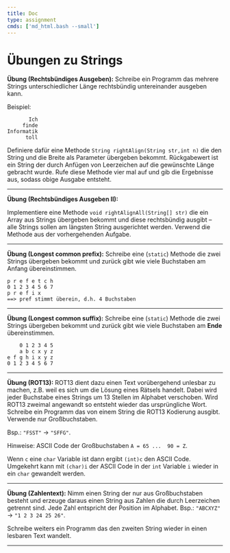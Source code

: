 ```yaml
---
title: Doc
type: assignment
cmds: ['md_html.bash --small']
---
```


# Übungen zu Strings



**Übung (Rechtsbündiges Ausgeben):**
Schreibe ein Programm das mehrere Strings unterschiedlicher Länge rechtsbündig untereinander ausgeben kann.

Beispiel:

```
       Ich
     finde
Informatik
      toll
```

Definiere dafür eine Methode `String rightAlign(String str,int n)` die den String und die Breite als Parameter übergeben bekommt. Rückgabewert ist ein String der durch Anfügen von Leerzeichen auf die gewünschte Länge gebracht wurde. Rufe diese Methode vier mal auf und gib die Ergebnisse aus, sodass obige Ausgabe entsteht.



---

**Übung (Rechtsbündiges Ausgeben II):**

Implementiere eine Methode `void rightAlignAll(String[] str)` die ein Array aus Strings übergeben bekommt und diese rechtsbündig ausgibt – alle Strings sollen am längsten String ausgerichtet werden. Verwend die Methode aus der vorhergehenden Aufgabe.



---

**Übung (Longest common prefix):**
Schreibe eine (`static`) Methode die zwei Strings übergeben bekommt und zurück gibt wie viele Buchstaben am Anfang übereinstimmen.

```
p r e f e t c h
0 1 2 3 4 5 6 7
p r e f i x
==> pref stimmt überein, d.h. 4 Buchstaben
```



---

**Übung (Longest common suffix):**
Schreibe eine (`static`) Methode die zwei Strings übergeben bekommt und zurück gibt wie viele Buchstaben am **Ende** übereinstimmen.

```
    0 1 2 3 4 5
    a b c x y z
e f g h i x y z
0 1 2 3 4 5 6 7
```



---

**Übung (ROT13):**
ROT13 dient dazu einen Text vorübergehend unlesbar zu machen, z.B. weil es sich um die Lösung eines Rätsels handelt. Dabei wird jeder Buchstabe eines Strings um 13 Stellen im Alphabet verschoben. Wird ROT13 zweimal angewandt so entsteht wieder das ursprüngliche Wort. Schreibe ein Programm das von einem String die ROT13 Kodierung ausgibt. Verwende nur Großbuchstaben.

Bsp.: `"FSST"` $\longrightarrow$ `"SFFG"`.

Hinweise: ASCII Code der Großbuchstaben `A = 65 ...  90 = Z`.

Wenn `c` eine `char` Variable ist dann ergibt `(int)c` den ASCII Code. Umgekehrt kann mit `(char)i` der ASCII Code in der `int` Variable `i` wieder in ein `char` gewandelt werden.



---

**Übung (Zahlentext):**
Nimm einen String der nur aus Großbuchstaben besteht und erzeuge daraus einen String aus Zahlen die durch Leerzeichen getrennt sind.
Jede Zahl entspricht der Position im Alphabet.
Bsp.: `"ABCXYZ"` $\longrightarrow$ `"1 2 3 24 25 26"`.

Schreibe weiters ein Programm das den zweiten String wieder in einen lesbaren Text wandelt.

---


